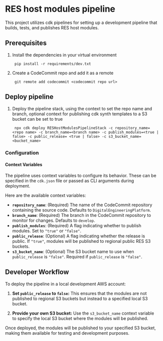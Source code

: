 # RES host modules pipeline

This project utilizes cdk pipelines for setting up a development pipeline that builds, tests, and publishes RES host modules.

## Prerequisites

1. Install the dependencies in your virtual environment

        pip install -r requirements/dev.txt

2. Create a CodeCommit repo and add it as a remote

        git remote add codecommit <codecommit repo url>

## Deploy pipeline

1. Deploy the pipeline stack, using the context to set the repo name and branch, optional context for publishing cdk synth templates to a S3 bucket can be set to true

        npx cdk deploy RESHostModulesPipelineStack -c repository_name=<repo name> -c branch_name=<branch name> -c publish_modules=<true | false> -c public_release= <true | false> -c s3_bucket_name=<bucket_name>

### Configuration

#### Context Variables

The pipeline uses context variables to configure its behavior. These can be specified in the `cdk.json` file or passed as CLI arguments during deployment.

Here are the available context variables:

- **`repository_name`**: (Required) The name of the CodeCommit repository containing the source code. Defaults to `DigitalEngineeringPlatform`.
- **`branch_name`**: (Required) The branch in the CodeCommit repository to monitor for changes. Defaults to `develop`.
- **`publish_modules`**: (Required) A flag indicating whether to publish modules. Set to `"true"` or `"false"`.
- **`public_release`**: (Optional) A flag indicating whether the release is public. If `"true"`, modules will be published to regional public RES S3 buckets.
- **`s3_bucket_name`**: (Optional) The S3 bucket name to use when `public_release` is `"false"`. Required if `public_release` is `"false"`.

## Developer Workflow

To deploy the pipeline in a local development AWS account:

1. **Set `public_release` to `false`:** This ensures that the modules are not published to regional S3 buckets but instead to a specified local S3 bucket.

2. **Provide your own S3 bucket:** Use the `s3_bucket_name` context variable to specify the local S3 bucket where the modules will be published.

Once deployed, the modules will be published to your specified S3 bucket, making them available for testing and development purposes.
